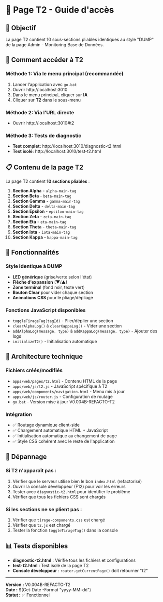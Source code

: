 # 📄 Page T2 - Guide d'accès

## 🎯 Objectif
La page T2 contient 10 sous-sections pliables identiques au style "DUMP" de la page Admin - Monitoring Base de Données.

## 🚀 Comment accéder à T2

### Méthode 1: Via le menu principal (recommandée)
1. Lancer l'application avec `go.bat`
2. Ouvrir http://localhost:3010
3. Dans le menu principal, cliquer sur **IA**
4. Cliquer sur **T2** dans le sous-menu

### Méthode 2: Via l'URL directe
- Ouvrir http://localhost:3010#t2

### Méthode 3: Tests de diagnostic
- **Test complet:** http://localhost:3010/diagnostic-t2.html
- **Test isolé:** http://localhost:3010/test-t2.html

## 📋 Contenu de la page T2

La page T2 contient **10 sections pliables** :

1. **Section Alpha** - `alpha-main-tag`
2. **Section Beta** - `beta-main-tag`
3. **Section Gamma** - `gamma-main-tag`
4. **Section Delta** - `delta-main-tag`
5. **Section Epsilon** - `epsilon-main-tag`
6. **Section Zeta** - `zeta-main-tag`
7. **Section Eta** - `eta-main-tag`
8. **Section Theta** - `theta-main-tag`
9. **Section Iota** - `iota-main-tag`
10. **Section Kappa** - `kappa-main-tag`

## 🎨 Fonctionnalités

### Style identique à DUMP
- **LED générique** (grise/verte selon l'état)
- **Flèche d'expansion** (▼/▲)
- **Zone terminal** (fond noir, texte vert)
- **Bouton Clear** pour vider chaque section
- **Animations CSS** pour le pliage/dépliage

### Fonctions JavaScript disponibles
- `toggleTirageTag(tagId)` - Plier/déplier une section
- `clearAlphaLog()` à `clearKappaLog()` - Vider une section
- `addAlphaLog(message, type)` à `addKappaLog(message, type)` - Ajouter des logs
- `initializeT2()` - Initialisation automatique

## 🔧 Architecture technique

### Fichiers créés/modifiés
- `apps/web/pages/t2.html` - Contenu HTML de la page
- `apps/web/js/t2.js` - JavaScript spécifique à T2
- `apps/web/components/navigation.html` - Menu mis à jour
- `apps/web/js/router.js` - Configuration de routage
- `go.bat` - Version mise à jour V0.004B-REFACTO-T2

### Intégration
- ✅ Routage dynamique client-side
- ✅ Chargement automatique HTML + JavaScript
- ✅ Initialisation automatique au changement de page
- ✅ Style CSS cohérent avec le reste de l'application

## 🐛 Dépannage

### Si T2 n'apparaît pas :
1. Vérifier que le serveur utilise bien le bon `index.html` (refactorisé)
2. Ouvrir la console développeur (F12) pour voir les erreurs
3. Tester avec `diagnostic-t2.html` pour identifier le problème
4. Vérifier que tous les fichiers CSS sont chargés

### Si les sections ne se plient pas :
1. Vérifier que `tirage-components.css` est chargé
2. Vérifier que `t2.js` est chargé
3. Tester la fonction `toggleTirageTag()` dans la console

## 📊 Tests disponibles

- **diagnostic-t2.html** : Vérifie tous les fichiers et configurations
- **test-t2.html** : Test isolé de la page T2
- **Console développeur** : `router.getCurrentPage()` doit retourner "t2"

---

**Version :** V0.004B-REFACTO-T2  
**Date :** $(Get-Date -Format "yyyy-MM-dd")  
**Statut :** ✅ Fonctionnel
